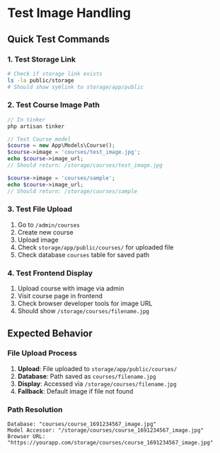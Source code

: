 # Test Image Handling

## Quick Test Commands

### 1. Test Storage Link
```bash
# Check if storage link exists
ls -la public/storage
# Should show symlink to storage/app/public
```

### 2. Test Course Image Path
```php
// In tinker
php artisan tinker

// Test Course model
$course = new App\Models\Course();
$course->image = 'courses/test_image.jpg';
echo $course->image_url;
// Should return: /storage/courses/test_image.jpg

$course->image = 'courses/sample';
echo $course->image_url;
// Should return: /storage/courses/sample
```

### 3. Test File Upload
1. Go to `/admin/courses`
2. Create new course
3. Upload image
4. Check `storage/app/public/courses/` for uploaded file
5. Check database `courses` table for saved path

### 4. Test Frontend Display
1. Upload course with image via admin
2. Visit course page in frontend
3. Check browser developer tools for image URL
4. Should show `/storage/courses/filename.jpg`

## Expected Behavior

### File Upload Process
1. **Upload**: File uploaded to `storage/app/public/courses/`
2. **Database**: Path saved as `courses/filename.jpg`
3. **Display**: Accessed via `/storage/courses/filename.jpg`
4. **Fallback**: Default image if file not found

### Path Resolution
```
Database: "courses/course_1691234567_image.jpg"
Model Accessor: "/storage/courses/course_1691234567_image.jpg"
Browser URL: "https://yourapp.com/storage/courses/course_1691234567_image.jpg"
```
